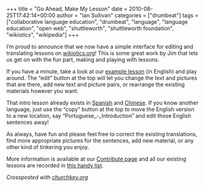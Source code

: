 +++
title = "Go Ahead, Make My Lesson"
date = 2010-08-25T17:42:14+00:00
author = "Ian Sullivan"
categories = ["drumbeat"]
tags = ["collaborative language education", "drumbeat", "language", "language education", "open web", "shuttleworth", "shuttleworth foundation", "wikiotics", "wikipedia"]
+++

I’m proud to announce that we now have a simple interface for editing and translating lessons on [wikiotics.org](/)! This is some great work by Jim that lets us get on with the fun part, making and playing with lessons.

If you have a minute, take a look at our [example lesson](/en/Introduction) (in English) and play around. The “edit” button at the top will let you change the text and pictures that are there, add new text and picture pairs, or rearrange the existing materials however you want.

That intro lesson already exists in [Spanish](/en/Spanish_lesson_-_Introduction) and [Chinese](/en/Chinese_lesson_-_Introduction). If you know another language, just use the “copy” button at the top to move the English version to a new location, say “Portuguese_-_Introduction” and edit those English sentences away!

As always, have fun and please feel free to correct the existing translations, find more appropriate pictures for the sentences, add new material, or any other kind of tinkering you enjoy.

More information is available at our [Contribute page](/en/Contribute) and all our existing lessons are recorded in [this handy list](/en/Take_a_lesson).

*Crossposted with [churchkey.org](/blog/2011/07/go-ahead-make-my-lesson/)*
